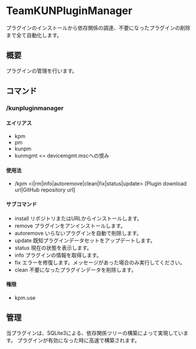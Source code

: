 # TeamKUNPluginManager
プラグインのインストールから依存関係の調達、不要になったプラグインの削除まで全て自動化します。

## 概要
プラグインの管理を行います。

## コマンド
### /kunpluginmanager
#### エイリアス
+ kpm
+ pm
+ kunpm
+ kunmgmt <= devicemgmt.mscへの恨み
#### 使用法
+ /kpm <i|rm|info|autoremove|clean|fix|status|update> [Plugin download url|GitHub repository url]
#### サブコマンド
+ install
リポジトリまたはURLからインストールします。
+ remove
プラグインをアンインストールします。
+ autoremove
いらないプラグインを自動で削除します。
+ update
既知プラグインデータセットをアップデートします。
+ status
現在の状態を表示します。
+ info
プラグインの情報を取得します。
+ fix
エラーを修復します。メッセージがあった場合のみ実行してください。
+ clean
不要になったプラグインデータを削除します。

#### 権限
+ kpm.use

## 管理
当プラグインは、SQLite3による、依存関係ツリーの構築によって実現しています。
プラグインが有効になった時に高速で構築されます。
